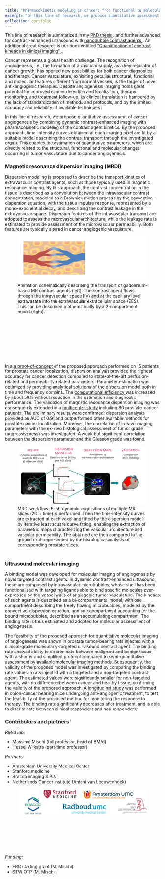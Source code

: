 ```yaml
---
title: "Pharmacokinetic modeling in cancer: from functional to molecular imaging of angiogenesis"
excerpt: "In this line of research, we propose quantitative assessment of cancer angiogenesis by combining dynamic contrast-enhanced imaging with pharmacokinetic modeling of the contrast agent kinetics. This enables the extraction of interpretable parameters that can be used for cancer diagnostics. <br/><img src='/images/PK_targeted.gif' width= '500px'>"
collection: portfolio
---
```


This line of research is summarized in my <a href="https://pure.tue.nl/ws/portalfiles/portal/88738712/20180117_Turco.pdf" target="_blank"> PhD thesis </a>. and further advanced for contrast-enhanced ultrasound with <a href="https://simonaturco.github.io/portfolio/Nanobubbles/" target="_blank"> nanobubble contrast agents </a>. An additional great resource is our book entitled <a href="https://link.springer.com/content/pdf/10.1007/978-3-319-64638-1.pdf" target="_blank">  "Quantification of contrast kinetics in clinical imaging" </a>.

Cancer represents a global health challenge. The recognition of angiogenesis, i.e., the formation of a vascular supply, as a key regulator of cancer growth, has opened new possibilities for both cancer diagnostics and therapy. Cancer vasculature, exhibiting peculiar structural, functional and molecular features different from normal vessels, is the target of novel anti-angiogenic therapies. Despite angiogenesis imaging holds great potential for improved cancer detection and localization, therapy monitoring, and treatment follow-up, its clinical translation is hampered by the lack of standardization of methods and protocols, and by the limited accuracy and reliability of available techniques.

In this line of research, we propose quantitative assessment of cancer angiogenesis by combining dynamic contrast-enhanced imaging with pharmacokinetic modeling of the contrast agent kinetics. By the proposed approach, time-intensity curves obtained at each imaging pixel are fit by a suitable model describing the contrast transport through the investigated organ. This enables the estimation of quantitative parameters, which are directly related to the structural, functional and molecular changes occurring in tumor vasculature due to cancer angiogenesis.

### Magnetic resonance dispersion imaging (MRDI)
Dispersion modeling is proposed to describe the transport kinetics of extravascular contrast agents, such as those typically used in magnetic resonance imaging. By this approach, the contrast concentration in the tissue is described as a convolution between the intravascular contrast concentration, modeled as a Brownian motion process by the convective-dispersion equation, with the tissue impulse response, represented
by a mono-exponential decay, and describing the contrast leakage in the extravascular space. Dispersion features of the intravascular transport are adopted to assess the microvascular architecture, while the leakage rate is estimated to provide assessment of the microvascular permeability. Both features are typically altered in cancer angiogenic vasculature.

<figure style="height:400px">
  <img src='/images/pk_mri.gif' alt="Animation PK modeling of MR agents" > <figcaption>Animation schematically describing the transport of gadolinium-based MR contrast agents (left). The contrast agent flows through the intravascular space (IV) and at the capillary level extravasate into the extravascular extracellular space (EES). This can be described mathematically by a 2-compartment model (right).</figcaption>
</figure>

In a <a href="https://journals.lww.com/investigativeradiology/abstract/2014/08000/magnetic_resonance_dispersion_imaging_for.8.aspx" target="_blank"> a proof-of-concept </a> of the proposed approach performed on 15 patients for prostate cancer localization, dispersion analysis provided the highest accuracy for cancer detection compared to state-of-the-art perfusion-related and permeability-related parameters. Parameter estimation was optimized by providing analytical solutions of the dispersion model both in time and frequency domains. The <a href="https://www.sciencedirect.com/science/article/abs/pii/S1746809415001913?via%3Dihub" target="_blank">computational efficiency </a> was increased by about 50% without reduction in the estimation and diagnostic performance. The validation of magnetic resonance dispersion imaging was consequently extended in a <a href="https://ajronline.org/doi/full/10.2214/AJR.17.19215" target="_blank">multicenter study</a> including 80 prostate-cancer patients. The preliminary results were confirmed: dispersion analysis provided an AUC of 0.91 and outperformed other available methods for prostate cancer localization. Moreover, the correlation of in-vivo imaging parameters with the ex-vivo histological assessment of tumor grade (aggressiveness) was investigated. A weak but significant correlation between the dispersion parameter and the Gleason grade was found.

<figure style="height:350px">
  <img src='/images/MRDI_workflow.png' alt="MRDI workflow" > <figcaption> MRDI workflow: First, dynamic acquisitions of multiple MR slices (2D + time) is performed. Then the time-intensity curves are extracted at each voxel and fitted by the dispersion model by iterative least square curve fitting, enabling the extraction of parametric maps characterizing the vascular architecture and vascular permeability. The obtained are then compared to the ground truth represented by the histological analysis of corresponding prostate slices.</figcaption>
</figure>



### Ultrasound molecular imaging
A binding model was developed for molecular imaging of angiogenesis by novel targeted contrast agents. In dynamic contrast-enhanced ultrasound, these are composed by intravascular microbubbles, whose shell has been functionalized with targeting ligands able to bind specific molecules over-expressed on the vessel walls of angiogenic tumor vasculature. The kinetics of such agents is described as a bi-compartmental model, with one compartment describing the freely flowing microbubbles, modeled by the convective-dispersion equation, and one compartment accounting for the bound microbubbles, described as an accumulating compartment. The binding rate is thus estimated and adopted for molecular assessment of angiogenesis.

The feasibility of the proposed approach for quantitative <a href="https://iopscience.iop.org/article/10.1088/1361-6560/aa5e9a/meta" target="_blank">molecular imaging</a> of angiogenesis was shown in prostate tumor-bearing rats injected with a clinical-grade molecularly-targeted ultrasound contrast agent. The binding rate showed ability to discriminate between malignant and benign tissue, with a shorter and simplified protocol compared to semi-quantitative assessment by available molecular imaging methods. Subsequently, the validity of the proposed model was investigated by comparing the binding rate values in rats injected with a targeted and a non-targeted contrast agent. The estimated values were significantly smaller for non-targeted agents, with no difference between cancer and healthy tissue, confirming the validity of the proposed approach. A <a href="https://link.springer.com/article/10.1007/s11307-018-1274-z" target="_blank">longitudinal study</a> was performed in colon-cancer bearing mice
undergoing anti-angiogenic treatment, to test the feasibility of the proposed method for monitoring the response to therapy. The binding rate significantly decreases after treatment, and is able to discriminate between clinical responders and non-responders.

### Contributors and partners
*BM/d lab*:
* Massimo Mischi (full professor, head of BM/d)
* Hessel Wijkstra (part-time professor)

*Partners*:
* Amsterdam University Medical Center
* Stanford medicine
* Bracco imaging S.P.A 
* Netherlands Cancer Institute (Antoni van Leeuwenhoek)
<figure style="height:200px">
  <img src='/images/logos_pk.png' alt="Logos" >
</figure>

*Funding*:
* ERC starting grant (M. Mischi)
* STW OTP (M. Mischi)